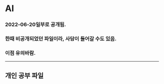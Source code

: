 # AI

### 2022-06-20일부로 공개됨.
### 한때 비공개되었던 파일이라, 사담이 들어갈 수도 있음.
### 이점 유의바람.

--------------------------------------------------------

## 개인 공부 파일


